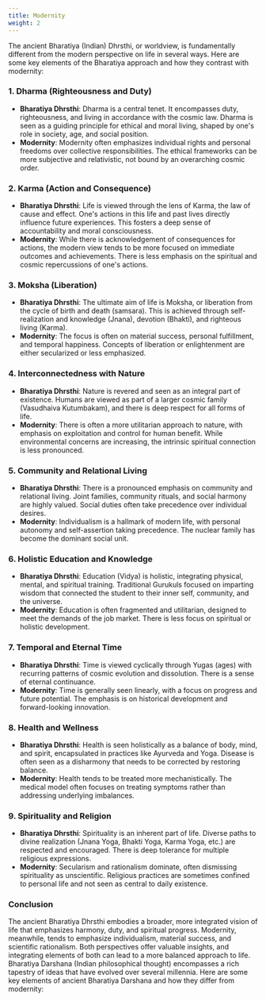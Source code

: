 ```yaml
---
title: Modernity
weight: 2
---
```



The ancient Bharatiya (Indian) Dhrsthi, or worldview, is fundamentally different from the modern perspective on life in several ways. Here are some key elements of the Bharatiya approach and how they contrast with modernity:
### 1. **Dharma (Righteousness and Duty)**
- **Bharatiya Dhrsthi**: Dharma is a central tenet. It encompasses duty, righteousness, and living in accordance with the cosmic law. Dharma is seen as a guiding principle for ethical and moral living, shaped by one's role in society, age, and social position.
- **Modernity**: Modernity often emphasizes individual rights and personal freedoms over collective responsibilities. The ethical frameworks can be more subjective and relativistic, not bound by an overarching cosmic order.
### 2. **Karma (Action and Consequence)**
- **Bharatiya Dhrsthi**: Life is viewed through the lens of Karma, the law of cause and effect. One's actions in this life and past lives directly influence future experiences. This fosters a deep sense of accountability and moral consciousness.
- **Modernity**: While there is acknowledgement of consequences for actions, the modern view tends to be more focused on immediate outcomes and achievements. There is less emphasis on the spiritual and cosmic repercussions of one's actions.
### 3. **Moksha (Liberation)**
- **Bharatiya Dhrsthi**: The ultimate aim of life is Moksha, or liberation from the cycle of birth and death (samsara). This is achieved through self-realization and knowledge (Jnana), devotion (Bhakti), and righteous living (Karma).
- **Modernity**: The focus is often on material success, personal fulfillment, and temporal happiness. Concepts of liberation or enlightenment are either secularized or less emphasized.
### 4. **Interconnectedness with Nature**
- **Bharatiya Dhrsthi**: Nature is revered and seen as an integral part of existence. Humans are viewed as part of a larger cosmic family (Vasudhaiva Kutumbakam), and there is deep respect for all forms of life.
- **Modernity**: There is often a more utilitarian approach to nature, with emphasis on exploitation and control for human benefit. While environmental concerns are increasing, the intrinsic spiritual connection is less pronounced.
### 5. **Community and Relational Living**
- **Bharatiya Dhrsthi**: There is a pronounced emphasis on community and relational living. Joint families, community rituals, and social harmony are highly valued. Social duties often take precedence over individual desires.
- **Modernity**: Individualism is a hallmark of modern life, with personal autonomy and self-assertion taking precedence. The nuclear family has become the dominant social unit.
### 6. **Holistic Education and Knowledge**
- **Bharatiya Dhrsthi**: Education (Vidya) is holistic, integrating physical, mental, and spiritual training. Traditional Gurukuls focused on imparting wisdom that connected the student to their inner self, community, and the universe.
- **Modernity**: Education is often fragmented and utilitarian, designed to meet the demands of the job market. There is less focus on spiritual or holistic development.
### 7. **Temporal and Eternal Time**
- **Bharatiya Dhrsthi**: Time is viewed cyclically through Yugas (ages) with recurring patterns of cosmic evolution and dissolution. There is a sense of eternal continuance.
- **Modernity**: Time is generally seen linearly, with a focus on progress and future potential. The emphasis is on historical development and forward-looking innovation.
### 8. **Health and Wellness**
- **Bharatiya Dhrsthi**: Health is seen holistically as a balance of body, mind, and spirit, encapsulated in practices like Ayurveda and Yoga. Disease is often seen as a disharmony that needs to be corrected by restoring balance.
- **Modernity**: Health tends to be treated more mechanistically. The medical model often focuses on treating symptoms rather than addressing underlying imbalances.
### 9. **Spirituality and Religion**
- **Bharatiya Dhrsthi**: Spirituality is an inherent part of life. Diverse paths to divine realization (Jnana Yoga, Bhakti Yoga, Karma Yoga, etc.) are respected and encouraged. There is deep tolerance for multiple religious expressions.
- **Modernity**: Secularism and rationalism dominate, often dismissing spirituality as unscientific. Religious practices are sometimes confined to personal life and not seen as central to daily existence.
### Conclusion
The ancient Bharatiya Dhrsthi embodies a broader, more integrated vision of life that emphasizes harmony, duty, and spiritual progress. Modernity, meanwhile, tends to emphasize individualism, material success, and scientific rationalism. Both perspectives offer valuable insights, and integrating elements of both can lead to a more balanced approach to life.
Bharatiya Darshana (Indian philosophical thought) encompasses a rich tapestry of ideas that have evolved over several millennia. Here are some key elements of ancient Bharatiya Darshana and how they differ from modernity: